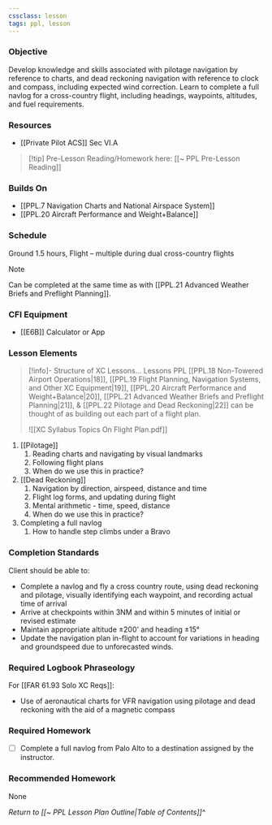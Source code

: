 ```yaml
---
cssclass: lesson
tags: ppl, lesson
---
```

### Objective
Develop knowledge and skills associated with pilotage navigation by reference to charts, and dead reckoning navigation with reference to clock and compass, including expected wind correction.  Learn to complete a full navlog for a cross-country flight, including headings, waypoints, altitudes, and fuel requirements.

### Resources
- [[Private Pilot ACS]] Sec VI.A

> [!tip] Pre-Lesson Reading/Homework here: [[~ PPL Pre-Lesson Reading]]

### Builds On
- [[PPL.7 Navigation Charts and National Airspace System]]
- [[PPL.20 Aircraft Performance and Weight+Balance]]

### Schedule
Ground 1.5 hours, Flight – multiple during dual cross-country flights

> [!note] 
> Can be completed at the same time as with [[PPL.21 Advanced Weather Briefs and Preflight Planning]].

### CFI Equipment
- [[E6B]] Calculator or App

### Lesson Elements
> [!info]- Structure of XC Lessons...
> Lessons PPL [[PPL.18 Non-Towered Airport Operations|18]], [[PPL.19 Flight Planning, Navigation Systems, and Other XC Equipment|19]], [[PPL.20 Aircraft Performance and Weight+Balance|20]], [[PPL.21 Advanced Weather Briefs and Preflight Planning|21]], & [[PPL.22 Pilotage and Dead Reckoning|22]] can be thought of as building out each part of a flight plan.
> 
> ![[XC Syllabus Topics On Flight Plan.pdf]]

1. [[Pilotage]]
	1. Reading charts and navigating by visual landmarks
	2. Following flight plans
	3. When do we use this in practice?
2. [[Dead Reckoning]]
	1. Navigation by direction, airspeed, distance and time
	2. Flight log forms, and updating during flight
	3. Mental arithmetic - time, speed, distance
	4. When do we use this in practice?
3. Completing a full navlog
	1. How to handle step climbs under a Bravo

### Completion Standards
Client should be able to:
- Complete a navlog and fly a cross country route, using dead reckoning and pilotage, visually identifying each waypoint, and recording actual time of arrival
- Arrive at checkpoints within 3NM and within 5 minutes of initial or revised estimate
- Maintain appropriate altitude ±200' and heading ±15°
- Update the navigation plan in-flight to account for variations in heading and groundspeed due to unforecasted winds.

### Required Logbook Phraseology
For [[FAR 61.93 Solo XC Reqs]]:
- Use of aeronautical charts for VFR navigation using pilotage and dead reckoning with the aid of a magnetic compass

### Required Homework
- [ ] Complete a full navlog from Palo Alto to a destination assigned by the instructor.

### Recommended Homework
None

*Return to [[~ PPL Lesson Plan Outline|Table of Contents]]^*